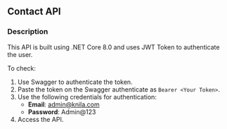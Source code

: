 ## Contact API

### Description

This API is built using .NET Core 8.0 and uses JWT Token to authenticate the user.

To check:

1. Use Swagger to authenticate the token.
2. Paste the token on the Swagger authenticate as `Bearer <Your Token>`.
3. Use the following credentials for authentication:
   - **Email**: admin@knila.com
   - **Password**: Admin@123
4. Access the API.
